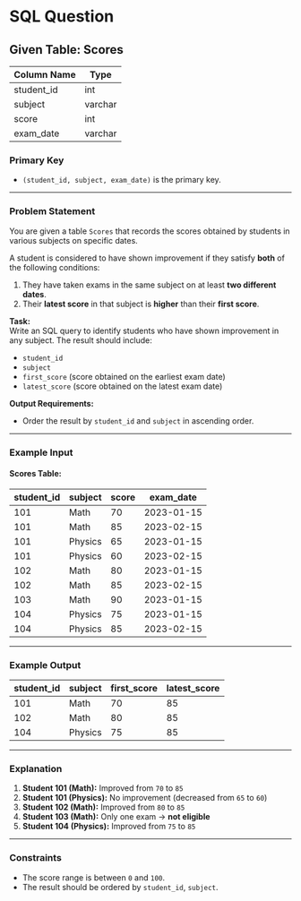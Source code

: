 # SQL Question

## Given Table: Scores

| Column Name | Type    |
|-------------|---------|
| student_id  | int     |
| subject     | varchar |
| score       | int     |
| exam_date   | varchar |

### Primary Key
- `(student_id, subject, exam_date)` is the primary key.

---

### Problem Statement

You are given a table `Scores` that records the scores obtained by students in various subjects on specific dates.

A student is considered to have shown improvement if they satisfy **both** of the following conditions:

1. They have taken exams in the same subject on at least **two different dates**.
2. Their **latest score** in that subject is **higher** than their **first score**.

**Task:**  
Write an SQL query to identify students who have shown improvement in any subject. The result should include:

- `student_id`
- `subject`
- `first_score` (score obtained on the earliest exam date)
- `latest_score` (score obtained on the latest exam date)

**Output Requirements:**  
- Order the result by `student_id` and `subject` in ascending order.

---

### Example Input

#### Scores Table:

| student_id | subject  | score | exam_date  |
|------------|----------|-------|------------|
| 101        | Math     | 70    | 2023-01-15  |
| 101        | Math     | 85    | 2023-02-15  |
| 101        | Physics  | 65    | 2023-01-15  |
| 101        | Physics  | 60    | 2023-02-15  |
| 102        | Math     | 80    | 2023-01-15  |
| 102        | Math     | 85    | 2023-02-15  |
| 103        | Math     | 90    | 2023-01-15  |
| 104        | Physics  | 75    | 2023-01-15  |
| 104        | Physics  | 85    | 2023-02-15  |

---

### Example Output

| student_id | subject  | first_score | latest_score |
|------------|----------|-------------|--------------|
| 101        | Math     | 70          | 85           |
| 102        | Math     | 80          | 85           |
| 104        | Physics  | 75          | 85           |

---

### Explanation

1. **Student 101 (Math):** Improved from `70` to `85`  
2. **Student 101 (Physics):** No improvement (decreased from `65` to `60`)  
3. **Student 102 (Math):** Improved from `80` to `85`  
4. **Student 103 (Math):** Only one exam → **not eligible**  
5. **Student 104 (Physics):** Improved from `75` to `85`  

---

### Constraints

- The score range is between `0` and `100`.
- The result should be ordered by `student_id`, `subject`.
